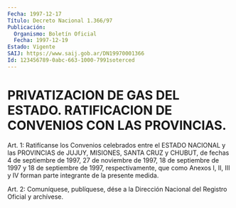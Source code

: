 ```yaml
---
Fecha: 1997-12-17
Título: Decreto Nacional 1.366/97
Publicación:
  Organismo: Boletín Oficial
  Fecha: 1997-12-19
Estado: Vigente
SAIJ: https://www.saij.gob.ar/DN19970001366
Id: 123456789-0abc-663-1000-7991soterced
---
```

# PRIVATIZACION DE GAS DEL ESTADO. RATIFICACION DE CONVENIOS CON LAS PROVINCIAS.

<a id="1"></a>
Art. 1: Ratifícanse los Convenios  celebrados  entre el ESTADO NACIONAL y las PROVINCIAS de JUJUY, MISIONES, SANTA CRUZ  y CHUBUT, de fechas 4 de septiembre de 1997, 27 de noviembre de 1997,  18  de septiembre de 1997 y 18 de septiembre de 1997, respectivamente, que como  Anexos I, II, III y IV forman parte integrante de la presente medida.

<a id="2"></a>
Art.  2: Comuníquese, publíquese, dése a la Dirección Nacional del Registro  Oficial  y  archívese.